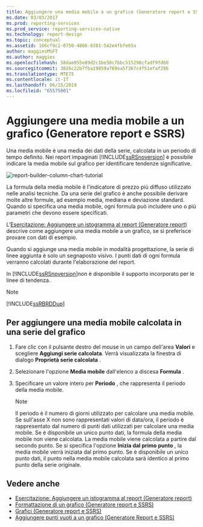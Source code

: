 ```yaml
---
title: Aggiungere una media mobile a un grafico (Generatore report e SSRS) | Microsoft Docs
ms.date: 03/03/2017
ms.prod: reporting-services
ms.prod_service: reporting-services-native
ms.technology: report-design
ms.topic: conceptual
ms.assetid: 166cf9c1-0750-4866-8381-542e4fbfe65a
author: maggiesMSFT
ms.author: maggies
ms.openlocfilehash: 58dae055e89d2c1be50c7bbc515298cfadf9fd60
ms.sourcegitcommit: 3026c22b7fba19059a769ea5f367c4f51efaf286
ms.translationtype: MTE75
ms.contentlocale: it-IT
ms.lasthandoff: 06/15/2019
ms.locfileid: "65575001"
---
```

# <a name="add-a-moving-average-to-a-chart-report-builder-and-ssrs"></a>Aggiungere una media mobile a un grafico (Generatore report e SSRS)
Una media mobile è una media dei dati della serie, calcolata in un periodo di tempo definito. Nei report impaginati [!INCLUDE[ssRSnoversion](../../includes/ssrsnoversion-md.md)] è possibile indicare la media mobile sul grafico per identificare tendenze significative.  

![report-builder-column-chart-tutorial](../../reporting-services/media/report-builder-column-chart-tutorial.png)
  
 La formula della media mobile è l'indicatore di prezzo più diffuso utilizzato nelle analisi tecniche. Da una serie del grafico è anche possibile derivare molte altre formule, ad esempio media, mediana e deviazione standard. Quando si specifica una media mobile, ogni formula può includere uno o più parametri che devono essere specificati.  
 
 L'[Esercitazione: Aggiungere un istogramma al report (Generatore report)](Tutorial:%20Add%20a%20Column%20Chart%20to%20Your%20Report%20\(Report%20Builder\).md) descrive come aggiungere una media mobile a un grafico, se si preferisce provare con dati di esempio.
  
 Quando si aggiunge una media mobile in modalità progettazione, la serie di linee aggiunta è solo un segnaposto visivo. I punti dati di ogni formula verranno calcolati durante l'elaborazione del report.  
  
 In [!INCLUDE[ssRSnoversion](../../includes/ssrsnoversion-md.md)]non è disponibile il supporto incorporato per le linee di tendenza.  
  
> [!NOTE]  
>  [!INCLUDE[ssRBRDDup](../../includes/ssrbrddup-md.md)]  
  
## <a name="to-add-a-calculated-moving-average-to-a-series-on-the-chart"></a>Per aggiungere una media mobile calcolata in una serie del grafico  
  
1.  Fare clic con il pulsante destro del mouse in un campo dell'area **Valori** e scegliere **Aggiungi serie calcolata**. Verrà visualizzata la finestra di dialogo **Proprietà serie calcolata** .  
  
2.  Selezionare l'opzione **Media mobile** dall'elenco a discesa **Formula** .  
  
3.  Specificare un valore intero per **Periodo** , che rappresenta il periodo della media mobile.  
  
    > [!NOTE]  
    >  Il periodo è il numero di giorni utilizzato per calcolare una media mobile. Se sull'asse X non sono rappresentati valori di data/ora, il periodo è rappresentato dal numero di punti dati utilizzati per calcolare una media mobile. Se è disponibile un unico punto dati, la formula della media mobile non viene calcolata. La media mobile viene calcolata a partire dal secondo punto. Se si specifica l'opzione **Inizia dal primo punto** , la media mobile verrà iniziata dal primo punto. Se è disponibile un unico punto dati, il punto nella media mobile calcolata sarà identico al primo punto della serie originale.  
  
## <a name="see-also"></a>Vedere anche  
* [Esercitazione: Aggiungere un istogramma al report (Generatore report)](Tutorial:%20Add%20a%20Column%20Chart%20to%20Your%20Report%20\(Report%20Builder\).md)
*  [Formattazione di un grafico &#40;Generatore report e SSRS&#41;](../../reporting-services/report-design/formatting-a-chart-report-builder-and-ssrs.md)   
*  [Grafici &#40;Generatore report e SSRS&#41;](../../reporting-services/report-design/charts-report-builder-and-ssrs.md)   
*  [Aggiungere punti vuoti a un grafico &#40;Generatore Report e SSRS&#41;](../../reporting-services/report-design/add-empty-points-to-a-chart-report-builder-and-ssrs.md)  
  
  
